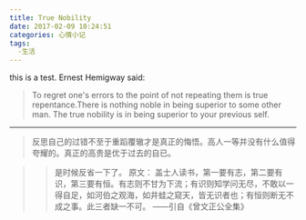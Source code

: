 ```yaml
---
title: True Nobility
date: 2017-02-09 10:24:51
categories: 心情小记
tags:
  -生活
---
```

this is a test.
Ernest Hemigway said:
>To regret one's errors to the point of not repeating them is true repentance.There is nothing noble in being superior to some other man. The true nobility is in being superior to your previous self.
***
>反思自己的过错不至于重蹈覆辙才是真正的悔悟。高人一等并没有什么值得夸耀的。真正的高贵是优于过去的自已。
<!-- more -->
>>是时候反省一下了。
原文：
>>盖士人读书，第一要有志，第二要有识，第三要有恒。有志则不甘为下流；有识则知学问无尽，不敢以一得自足，如河伯之观海，如井蛙之窥天，皆无识者也；有恒则断无不成之事。此三者缺一不可。
>>——引自《曾文正公全集》
